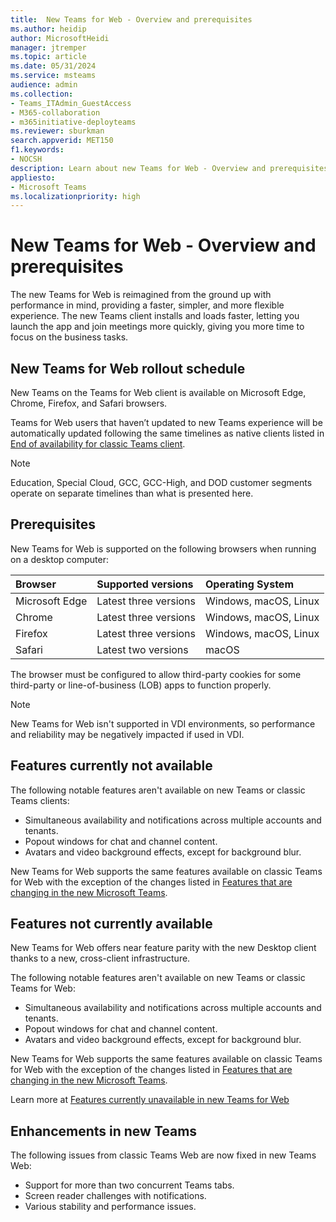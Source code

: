 ```yaml
---
title:  New Teams for Web - Overview and prerequisites
ms.author: heidip
author: MicrosoftHeidi
manager: jtremper
ms.topic: article
ms.date: 05/31/2024
ms.service: msteams
audience: admin
ms.collection: 
- Teams_ITAdmin_GuestAccess
- M365-collaboration
- m365initiative-deployteams
ms.reviewer: sburkman
search.appverid: MET150
f1.keywords:
- NOCSH
description: Learn about new Teams for Web - Overview and prerequisites
appliesto: 
- Microsoft Teams
ms.localizationpriority: high
---
```

# New Teams for Web - Overview and prerequisites

The new Teams for Web is reimagined from the ground up with performance in mind, providing a faster, simpler, and more flexible experience. The new Teams client installs and loads faster, letting you launch the app and join meetings more quickly, giving you more time to focus on the business tasks.

## New Teams for Web rollout schedule

New Teams on the Teams for Web client is available on Microsoft Edge, Chrome, Firefox, and Safari browsers.

Teams for Web users that haven’t updated to new Teams experience will be automatically updated following the same timelines as native clients listed in [End of availability for classic Teams client](teams-classic-client-end-of-availability.md).

>[!Note]
>Education, Special Cloud, GCC, GCC-High, and DOD customer segments operate on separate timelines than what is presented here.

## Prerequisites

New Teams for Web is supported on the following browsers when running on a desktop computer:

|Browser        |Supported versions    |Operating System      |
|:--------------|:---------------------|:---------------------|
|Microsoft Edge |Latest three versions |Windows, macOS, Linux |
|Chrome         |Latest three versions |Windows, macOS, Linux |
|Firefox        |Latest three versions |Windows, macOS, Linux |
|Safari         |Latest two versions   |macOS                 |

The browser must be configured to allow third-party cookies for some third-party or line-of-business (LOB) apps to function properly.

>[!Note]
>New Teams for Web isn't supported in VDI environments, so performance and reliability may be negatively impacted if used in VDI.

## Features currently not available

The following notable features aren't available on new Teams or classic Teams clients:

- Simultaneous availability and notifications across multiple accounts and tenants.
- Popout windows for chat and channel content.
- Avatars and video background effects, except for background blur.

New Teams for Web supports the same features available on classic Teams for Web with the exception of the changes listed in [Features that are changing in the new Microsoft Teams](new-teams-whats-changing.md).

## Features not currently available

New Teams for Web offers near feature parity with the new Desktop client thanks to a new, cross-client infrastructure.

The following notable features aren't available on new Teams or classic Teams for Web:

- Simultaneous availability and notifications across multiple accounts and tenants.
- Popout windows for chat and channel content.
- Avatars and video background effects, except for background blur.

New Teams for Web supports the same features available on classic Teams for Web with the exception of the changes listed in [Features that are changing in the new Microsoft Teams](new-teams-whats-changing.md).

Learn more at [Features currently unavailable in new Teams for Web](new-teams-desktop-client-features.md)

## Enhancements in new Teams

The following issues from classic Teams Web are now fixed in new Teams Web:

- Support for more than two concurrent Teams tabs.
- Screen reader challenges with notifications.
- Various stability and performance issues.
